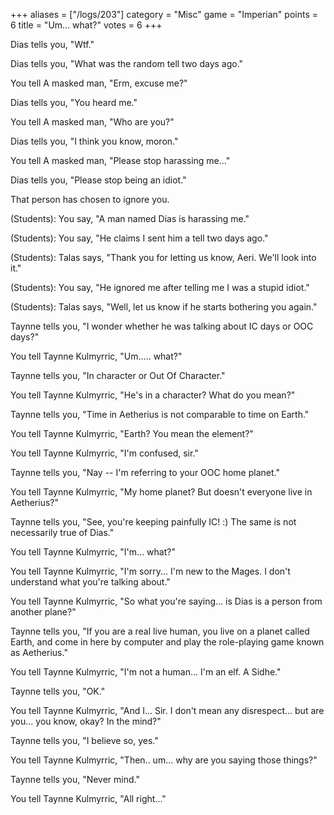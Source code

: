 +++
aliases = ["/logs/203"]
category = "Misc"
game = "Imperian"
points = 6
title = "Um... what?"
votes = 6
+++

Dias tells you, "Wtf."

Dias tells you, "What was the random tell two days ago."

You tell A masked man, "Erm, excuse me?"
 
Dias tells you, "You heard me."

You tell A masked man, "Who are you?"

Dias tells you, "I think you know, moron."

You tell A masked man, "Please stop harassing me..."

Dias tells you, "Please stop being an idiot."

That person has chosen to ignore you.



(Students): You say, "A man named Dias is harassing me."

(Students): You say, "He claims I sent him a tell two days ago."
 
(Students): Talas says, "Thank you for letting us know, Aeri. We'll look into 
it."

(Students): You say, "He ignored me after telling me I was a stupid idiot."

(Students): Talas says, "Well, let us know if he starts bothering you again."



Taynne tells you, "I wonder whether he was talking about IC days or OOC days?"

You tell Taynne Kulmyrric, "Um..... what?"

Taynne tells you, "In character or Out Of Character."

You tell Taynne Kulmyrric, "He's in a character? What do you mean?"

Taynne tells you, "Time in Aetherius is not comparable to time on Earth."

You tell Taynne Kulmyrric, "Earth? You mean the element?"

You tell Taynne Kulmyrric, "I'm confused, sir."

Taynne tells you, "Nay -- I'm referring to your OOC home planet."

You tell Taynne Kulmyrric, "My home planet? But doesn't everyone live in 
Aetherius?"

Taynne tells you, "See, you're keeping painfully IC! :) The same is not 
necessarily true of Dias."

You tell Taynne Kulmyrric, "I'm... what?"

You tell Taynne Kulmyrric, "I'm sorry... I'm new to the Mages. I don't 
understand what you're talking about."

You tell Taynne Kulmyrric, "So what you're saying... is Dias is a person from 
another plane?"

Taynne tells you, "If you are a real live human, you live on a planet called 
Earth, and come in here by computer and play the role-playing game known as 
Aetherius."

You tell Taynne Kulmyrric, "I'm not a human... I'm an elf. A Sidhe."

Taynne tells you, "OK."

You tell Taynne Kulmyrric, "And I... Sir. I don't mean any disrespect... but 
are you... you know, okay? In the mind?"

Taynne tells you, "I believe so, yes."

You tell Taynne Kulmyrric, "Then.. um... why are you saying those things?"

Taynne tells you, "Never mind."

You tell Taynne Kulmyrric, "All right..."